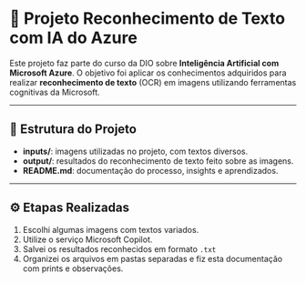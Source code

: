 # 🧠 Projeto Reconhecimento de Texto com IA do Azure

Este projeto faz parte do curso da DIO sobre **Inteligência Artificial com Microsoft Azure**. O objetivo foi aplicar os conhecimentos adquiridos para realizar **reconhecimento de texto** (OCR) em imagens utilizando ferramentas cognitivas da Microsoft.

---

## 📁 Estrutura do Projeto

- **inputs/**: imagens utilizadas no projeto, com textos diversos.
- **output/**: resultados do reconhecimento de texto feito sobre as imagens.
- **README.md**: documentação do processo, insights e aprendizados.

---

## ⚙️ Etapas Realizadas

1. Escolhi algumas imagens com textos variados.
2. Utilize o serviço Microsoft Copilot.
3. Salvei os resultados reconhecidos em formato `.txt`
4. Organizei os arquivos em pastas separadas e fiz esta documentação com prints e observações.




